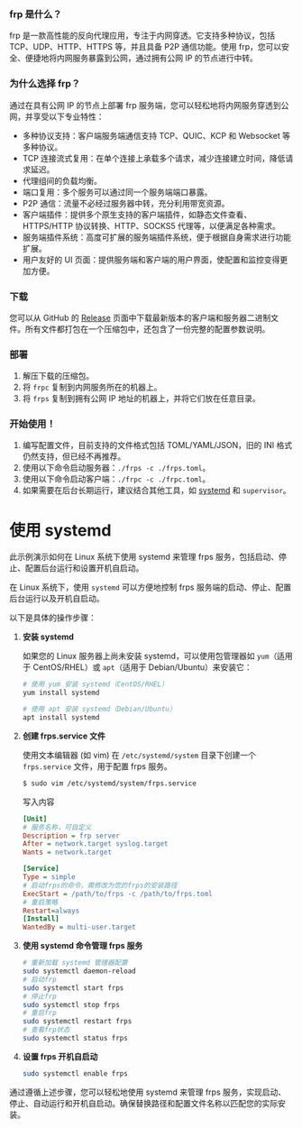 ### frp 是什么？

frp 是一款高性能的反向代理应用，专注于内网穿透。它支持多种协议，包括 TCP、UDP、HTTP、HTTPS 等，并且具备 P2P 通信功能。使用 frp，您可以安全、便捷地将内网服务暴露到公网，通过拥有公网 IP 的节点进行中转。

### 为什么选择 frp？

通过在具有公网 IP 的节点上部署 frp 服务端，您可以轻松地将内网服务穿透到公网，并享受以下专业特性：

- 多种协议支持：客户端服务端通信支持 TCP、QUIC、KCP 和 Websocket 等多种协议。
- TCP 连接流式复用：在单个连接上承载多个请求，减少连接建立时间，降低请求延迟。
- 代理组间的负载均衡。
- 端口复用：多个服务可以通过同一个服务端端口暴露。
- P2P 通信：流量不必经过服务器中转，充分利用带宽资源。
- 客户端插件：提供多个原生支持的客户端插件，如静态文件查看、HTTPS/HTTP 协议转换、HTTP、SOCKS5 代理等，以便满足各种需求。
- 服务端插件系统：高度可扩展的服务端插件系统，便于根据自身需求进行功能扩展。
- 用户友好的 UI 页面：提供服务端和客户端的用户界面，使配置和监控变得更加方便。

### 下载

您可以从 GitHub 的 [Release](https://github.com/fatedier/frp/releases) 页面中下载最新版本的客户端和服务器二进制文件。所有文件都打包在一个压缩包中，还包含了一份完整的配置参数说明。

### 部署

1. 解压下载的压缩包。
2. 将 `frpc` 复制到内网服务所在的机器上。
3. 将 `frps` 复制到拥有公网 IP 地址的机器上，并将它们放在任意目录。

### 开始使用！

1. 编写配置文件，目前支持的文件格式包括 TOML/YAML/JSON，旧的 INI 格式仍然支持，但已经不再推荐。
2. 使用以下命令启动服务器：`./frps -c ./frps.toml`。
3. 使用以下命令启动客户端：`./frpc -c ./frpc.toml`。
4. 如果需要在后台长期运行，建议结合其他工具，如 [systemd](https://gofrp.org/zh-cn/docs/setup/systemd/) 和 `supervisor`。

# 使用 systemd

此示例演示如何在 Linux 系统下使用 systemd 来管理 frps 服务，包括启动、停止、配置后台运行和设置开机自启动。



在 Linux 系统下，使用 `systemd` 可以方便地控制 frps 服务端的启动、停止、配置后台运行以及开机自启动。

以下是具体的操作步骤：

1. **安装 systemd**

   如果您的 Linux 服务器上尚未安装 systemd，可以使用包管理器如 `yum`（适用于 CentOS/RHEL）或 `apt`（适用于 Debian/Ubuntu）来安装它：

   ```bash
   # 使用 yum 安装 systemd（CentOS/RHEL）
   yum install systemd
   
   # 使用 apt 安装 systemd（Debian/Ubuntu）
   apt install systemd
   ```

2. **创建 frps.service 文件**

   使用文本编辑器 (如 vim) 在 `/etc/systemd/system` 目录下创建一个 `frps.service` 文件，用于配置 frps 服务。

   ```bash
   $ sudo vim /etc/systemd/system/frps.service
   ```

   写入内容

   ```ini
   [Unit]
   # 服务名称，可自定义
   Description = frp server
   After = network.target syslog.target
   Wants = network.target
   
   [Service]
   Type = simple
   # 启动frps的命令，需修改为您的frps的安装路径
   ExecStart = /path/to/frps -c /path/to/frps.toml
   # 重启策略
   Restart=always
   [Install]
   WantedBy = multi-user.target
   ```

3. **使用 systemd 命令管理 frps 服务**

   ```bash
   # 重新加载 systemd 管理器配置
   sudo systemctl daemon-reload
   # 启动frp
   sudo systemctl start frps
   # 停止frp
   sudo systemctl stop frps
   # 重启frp
   sudo systemctl restart frps
   # 查看frp状态
   sudo systemctl status frps
   ```

4. **设置 frps 开机自启动**

   ```bash
   sudo systemctl enable frps
   ```

通过遵循上述步骤，您可以轻松地使用 systemd 来管理 frps 服务，实现启动、停止、自动运行和开机自启动。确保替换路径和配置文件名称以匹配您的实际安装。